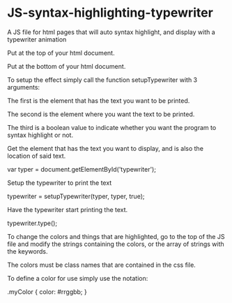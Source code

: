 # JS-syntax-highlighting-typewriter
A JS file for html pages that will auto syntax highlight, and display with a typewriter animation

Put <link rel="stylesheet" href="style5.css"> at the top of your html document.

Put <script type="text/javascript" src="typewriter.js"></script> at the bottom of your html document.

To setup the effect simply call the function setupTypewriter with 3 arguments:

The first is the element that has the text you want to be printed. 

The second is the element where you want the text to be printed.

The third is a boolean value to indicate whether you want the program to syntax highlight or not.

Get the element that has the text you want to display, and is also the location of said text.

var typer = document.getElementById('typewriter');

Setup the typewriter to print the text

typewriter = setupTypewriter(typer, typer, true);

Have the typewriter start printing the text.

typewriter.type();

To change the colors and things that are highlighted, go to the top of the JS file and modify the strings containing the colors, or the 
array of strings with the keywords.

The colors must be class names that are contained in the css file.

To define a color for use simply use the notation:

.myColor {
  color: #rrggbb;
}
